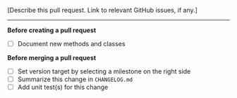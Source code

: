 [Describe this pull request. Link to relevant GitHub issues, if any.]

***

**Before creating a pull request**

- [ ] Document new methods and classes

**Before merging a pull request**

- [ ] Set version target by selecting a milestone on the right side
- [ ] Summarize this change in `CHANGELOG.md`
- [ ] Add unit test(s) for this change
